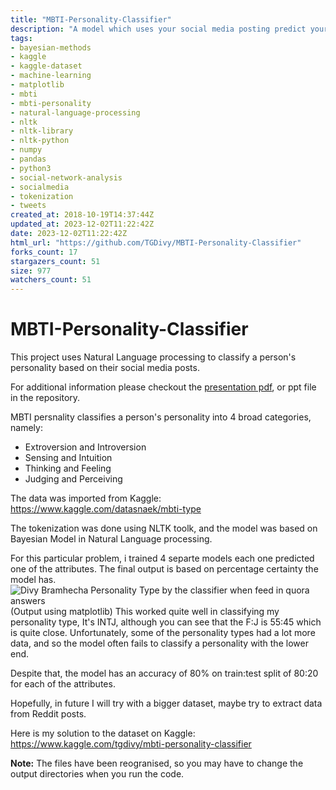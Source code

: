```yaml
---
title: "MBTI-Personality-Classifier"
description: "A model which uses your social media posting predict your MBTI personality type."
tags: 
- bayesian-methods
- kaggle
- kaggle-dataset
- machine-learning
- matplotlib
- mbti
- mbti-personality
- natural-language-processing
- nltk
- nltk-library
- nltk-python
- numpy
- pandas
- python3
- social-network-analysis
- socialmedia
- tokenization
- tweets
created_at: 2018-10-19T14:37:44Z
updated_at: 2023-12-02T11:22:42Z
date: 2023-12-02T11:22:42Z
html_url: "https://github.com/TGDivy/MBTI-Personality-Classifier"
forks_count: 17
stargazers_count: 51
size: 977
watchers_count: 51
---
```


# MBTI-Personality-Classifier

This project uses Natural Language processing to classify a person's personality based on their social media posts.

For additional information please checkout the [presentation pdf](https://github.com/TGDivy/MBTI-Personality-Classifier/blob/master/Project%20Presentation.pdf), or ppt file in the repository. 

MBTI persnality classifies a person's personality into 4 broad categories, namely:
  * Extroversion and Introversion
  * Sensing and Intuition
  * Thinking and Feeling
  * Judging and Perceiving

The data was imported from Kaggle: https://www.kaggle.com/datasnaek/mbti-type

The tokenization was done using NLTK toolk, and the model was based on Bayesian Model in Natural Language processing.

For this particular problem, i trained 4 separte models each one predicted one of the attributes. The final output is based on percentage certainty the model has. 
![Divy Bramhecha Personality Type by the classifier when feed in quora answers](https://github.com/TGDivy/MBTI-Personality-Classifier/blob/master/Output%20Graphs%20and%20Predictions/Divy.png?raw=true)
(Output using matplotlib)
This worked quite well in classifying my personality type, It's INTJ, although you can see that the F:J is 55:45 which is quite close. Unfortunately, some of the personality types had a lot more data, and so the model often fails to classify a personality with the lower end.

Despite that, the model has an accuracy of 80% on train:test split of 80:20 for each of the attributes.

Hopefully, in future I will try with a bigger dataset, maybe try to extract data from Reddit posts.

Here is my solution to the dataset on Kaggle: https://www.kaggle.com/tgdivy/mbti-personality-classifier

**Note:** The files have been reogranised, so you may have to change the output directories when you run the code.
